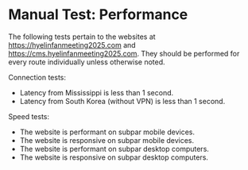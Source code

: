 # Manual Test: Performance

The following tests pertain to the websites at <https://hyelinfanmeeting2025.com> and <https://cms.hyelinfanmeeting2025.com>. They should be performed for every route individually unless otherwise noted.

Connection tests:

 * Latency from Mississippi is less than 1 second.
 * Latency from South Korea (without VPN) is less than 1 second.

Speed tests:

 * The website is performant on subpar mobile devices.
 * The website is responsive on subpar mobile devices.
 * The website is performant on subpar desktop computers.
 * The website is responsive on subpar desktop computers.
